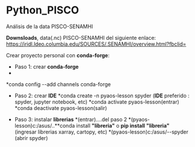 # Python_PISCO
Análisis de la data PISCO-SENAMHI
<!-- Downsloads -->
**Downsloads**, data(.nc) PISCO-SENAMHI del siguiente enlace: https://iridl.ldeo.columbia.edu/SOURCES/.SENAMHI/overview.html?fbclid=
<!-- conda-forge-->
Crear proyecto personal con **conda-forge**:
<!-- UL -->
* Paso 1: crear **conda-forge**
* <!-- UL -->
*conda config --add channels conda-forge
    
* Paso 2: crear **IDE**<!-- UL -->
    *conda create -n pyaos-lesson spyder (**IDE** preferido : spyder, jupyter notebook, etc)
        *conda activate pyaos-lesson(entrar)
        *conda deactivate pyaos-lesson(salir)
 
 * Paso 3: instalar **librerias**<!-- UL -->
     *(entrar)....del paso 2
     *(pyaos-lesson)c:/asus/..**conda install **"libreria"** o **pip install** **"libreria"** (ingresar librerias xarray, cartopy, etc)
     *(pyaos-lesson)c:/asus/--spyder (abrir spyder)
 
 
        

